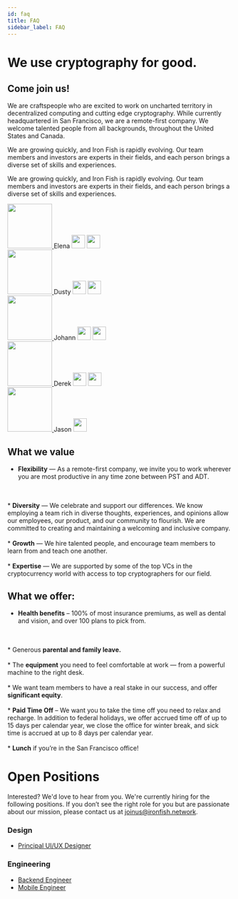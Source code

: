 ```yaml
---
id: faq
title: FAQ
sidebar_label: FAQ
---
```

<div class="maxWidthContainer">

# We use cryptography for good. 

## Come join us! 

  We are craftspeople who are excited to work on uncharted territory in decentralized computing and cutting edge cryptography. While currently headquartered in San Francisco, we are a remote-first company. We welcome talented people from all backgrounds, throughout the United States and Canada. 
  
  We are growing quickly, and Iron Fish is rapidly evolving. Our team members and investors are experts in their fields, and each person brings a diverse set of skills and experiences.  

  We are growing quickly, and Iron Fish is rapidly evolving. Our team members and investors are experts in their fields, and each person brings a diverse set of skills and experiences.  

  <div class="item">
      <a href="https://www.linkedin.com/in/elenanadolinski/"> <img src='/img/team/elena.png' height="100" /> </a>
      <span class="caption">
        Elena  
      </span>
      <span class="caption">
        <img src='/img/team/msft.svg' class ="company-logo" height="30" /> 
        <img src='/img/team/airbnb.svg' class ="company-logo" height="30" /> 
      </span>
  </div>

  <div class="item">
      <a href="https://www.linkedin.com/in/dusty-phillips/?originalSubdomain=ca"> <img src='/img/team/dusty.png' height="100" /> </a>
      <span class="caption">
        Dusty  
      </span>
      <span class="caption">
        <img src='/img/team/fb.svg' class ="company-logo" height="30" /> 
        <img src='/img/team/wipo.svg' class ="company-logo" height="30" /> 
      </span>
  </div>

  <div class="item">
      <a href="https://www.linkedin.com/in/johann-kerbrat-a19389b/"> <img src='/img/team/johann.png' height="100" /> </a>
      <span class="caption">
        Johann  
      </span>
      <span class="caption">
        <img src='/img/team/uber_works.svg' class ="company-logo" height="30" /> 
        <img src='/img/team/airbnb.svg' class ="company-logo" height="30" /> 
      </span>
  </div>

  <div class="item">
      <a href="https://www.linkedin.com/in/derek-guenther/"> <img src='/img/team/derek.png' height="100" /> </a>
      <span class="caption">
        Derek  
      </span>
      <span class="caption">
        <img src='/img/team/uber.svg' class ="company-logo" height="30" /> 
        <img src='/img/team/msft.svg' class ="company-logo" height="30" /> 
      </span>
  </div>

  <div class="item">
      <a href="https://www.linkedin.com/in/jason-spafford-14892511/"> <img src='/img/team/jason.png' height="100" /> </a>
      <span class="caption">
        Jason  
      </span>
      <span class="caption">
        <img src='/img/team/uber_works.svg' class ="company-logo" height="30" /> 
      </span>
  </div>


## What we value
  * <b>Flexibility</b> — As a remote-first company, we invite you to work wherever you are most productive in any time zone between PST and ADT.
  <br />
  <br />
  * <b>Diversity</b> — We celebrate and support our differences. We know employing a team rich in diverse thoughts, experiences, and opinions allow our employees, our product, and our community to flourish. We are committed to creating and maintaining a welcoming and inclusive company.
  <br />
  <br />
  * <b>Growth</b> — We hire talented people, and encourage team members to learn from and teach one another.
  <br />
  <br />
  * <b>Expertise</b> — We are supported by some of the top VCs in the cryptocurrency world with access to top cryptographers for our field.

## What we offer:
  * <b>Health benefits</b> – 100% of most insurance premiums, as well as dental and vision, and over 100 plans to pick from.
  <br />
  <br />
  * Generous <b>parental and family leave.</b>
  <br />
  <br />
  * The <b>equipment</b> you need to feel comfortable at work — from a powerful machine to the right desk.
  <br />
  <br />
  * We want team members to have a real stake in our success, and offer <b>significant equity</b>. 
  <br />
  <br />
  * <b>Paid Time Off</b> – We want you to take the time off you need to relax and recharge. In addition to federal holidays, we offer accrued time off of up to 15 days per calendar year, we close the office for winter break, and sick time is accrued at up to 8 days per calendar year.
  <br />
  <br />
  * <b>Lunch</b> if you’re in the San Francisco office!
  
# Open Positions
  Interested? We'd love to hear from you. We're currently hiring for the following positions. If you don’t see the right role for you but are passionate about our mission, please contact us at joinus@ironfish.network. 

### Design 
  * <a href="/jd-designer">Principal UI/UX Designer</a>
  
### Engineering 
  * <a href="/jd-backend">Backend Engineer</a>
  * <a href="/jd-mobile">Mobile Engineer</a>

</div>
